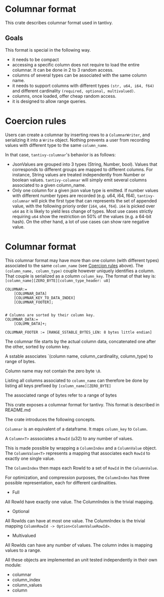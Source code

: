 # Columnar format

This crate describes columnar format used in tantivy.

## Goals

This format is special in the following way.
- it needs to be compact
- accessing a specific column does not require to load the entire columnar. It can be done in 2 to 3 random access.
- columns of several types can be associated with the same column name.
- it needs to support columns with different types `(str, u64, i64, f64)`
and different cardinality `(required, optional, multivalued)`.
- columns, once loaded, offer cheap random access.
- it is designed to allow range queries.

# Coercion rules

Users can create a columnar by inserting rows to a `ColumnarWriter`,
and serializing it into a `Write` object.
Nothing prevents a user from recording values with different type to the same `column_name`.

In that case, `tantivy-columnar`'s behavior is as follows:
- JsonValues are grouped into 3 types (String, Number, bool).
Values that corresponds to different groups are mapped to different columns. For instance, String values are treated independently
from Number or boolean values. `tantivy-columnar` will simply emit several columns associated to a given column_name.
- Only one column for a given json value type is emitted.  If number values with different number types are recorded (e.g. u64, i64, f64),
`tantivy-columnar` will pick the first type that can represents the set of appended value, with the following prioriy order (`i64`, `u64`, `f64`).
`i64` is picked over `u64` as it is likely to  yield less change of types. Most use cases strictly requiring `u64` show the
restriction on 50% of the values (e.g. a 64-bit hash). On the other hand, a lot of use cases can show rare negative value.

# Columnar format

This columnar format may have more than one column (with different types) associated to the same `column_name` (see [Coercion rules](#coercion-rules) above).
The `(column_name, column_type)` couple however uniquely identifies a column.
That couple is serialized as a column `column_key`.  The format of that key is:
`[column_name][ZERO_BYTE][column_type_header: u8]`

```
COLUMNAR:=
    [COLUMNAR_DATA]
    [COLUMNAR_KEY_TO_DATA_INDEX]
    [COLUMNAR_FOOTER];


# Columns are sorted by their column key.
COLUMNAR_DATA:=
    [COLUMN_DATA]+;

COLUMNAR_FOOTER := [RANGE_SSTABLE_BYTES_LEN: 8 bytes little endian]

```

The columnar file starts by the actual column data, concatenated one after the other,
sorted by column key.

A sstable associates
`(column name, column_cardinality, column_type) to range of bytes.

Column name may not contain the zero byte `\0`.

Listing all columns associated to `column_name` can therefore
be done by listing all keys prefixed by
`[column_name][ZERO_BYTE]`

The associated range of bytes refer to a range of bytes

This crate exposes a columnar format for tantivy.
This format is described in README.md


The crate introduces the following concepts.

`Columnar` is an equivalent of a dataframe.
It maps `column_key` to `Column`.

A `Column<T>` asssociates a `RowId` (u32) to any
number of values.

This is made possible by wrapping a `ColumnIndex` and a `ColumnValue` object.
The `ColumnValue<T>` represents a mapping that associates each `RowId` to
exactly one single value.

The `ColumnIndex` then maps each RowId to a set of `RowId` in the
`ColumnValue`.

For optimization, and compression purposes, the `ColumnIndex` has three
possible representation, each for different cardinalities.

- Full

All RowId have exactly one value. The ColumnIndex is the trivial mapping.

- Optional

All RowIds can have at most one value. The ColumnIndex is the trivial mapping `ColumnRowId -> Option<ColumnValueRowId>`.

- Multivalued

All RowIds can have any number of values.
The column index is mapping values to a range.


All these objects are implemented an unit tested independently
in their own module:

- columnar
- column_index
- column_values
- column

